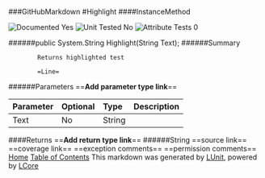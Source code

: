 ###GitHubMarkdown
#Highlight
####InstanceMethod

![Documented Yes](http://b.repl.ca/v1/Documented-Yes-brightgreen.png) ![Unit Tested No](http://b.repl.ca/v1/Unit%20Tested-No-lightgrey.png) ![Attribute Tests 0](http://b.repl.ca/v1/Attribute%20Tests-0-lightgrey.png)

######public System.String Highlight(String Text);
######Summary

            Returns highlighted test
            
            =Line=
            
            
######Parameters
==__Add parameter type link__==

Parameter | Optional | Type | Description
:---  | :---  | :---  | :--- 
Text | No | String | 

####Returns
==__Add return type link__==
######String
==source link==
==coverage link==
==exception comments==
==permission comments==
[Home](../../README.md) [Table of Contents](../../TableOfContents.md)
This markdown was generated by [LUnit](https://github.com/CodeSingularity/LUnit), powered by [LCore](https://github.com/CodeSingularity/LCore)
